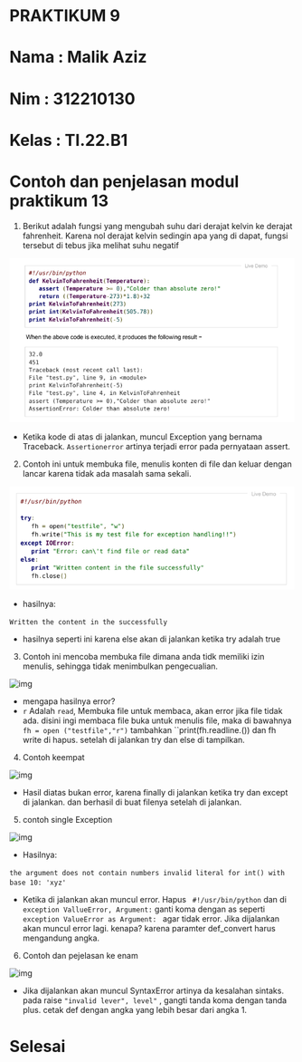 # PRAKTIKUM 9 <br>


# Nama  : Malik Aziz
# Nim   : 312210130
# Kelas : TI.22.B1


# Contoh dan penjelasan modul praktikum 13

1. Berikut adalah fungsi yang mengubah suhu dari derajat kelvin ke derajat fahrenheit. Karena nol derajat kelvin sedingin apa yang di dapat, fungsi tersebut di tebus jika melihat suhu negatif

![img](img/1.png)

* Ketika kode di atas di jalankan, muncul Exception yang bernama Traceback. ``Assertionerror`` artinya terjadi error pada pernyataan assert.


2. Contoh ini untuk membuka file, menulis konten di file dan keluar dengan lancar karena tidak ada masalah sama sekali.

![img](img/2.png)

* hasilnya: 

``` Written the content in the successfully ```

* hasilnya seperti ini karena else akan di jalankan ketika try adalah true


3. Contoh ini mencoba membuka file dimana anda tidk memiliki izin menulis, sehingga tidak menimbulkan pengecualian.

![img](img/3.png)

* mengapa hasilnya error? 
* `r` Adalah `read`, Membuka file untuk membaca, akan error jika file tidak ada. disini ingi membaca file buka untuk menulis file, maka di bawahnya ``fh = open ("testfile","r")`` tambahkan ``print(fh.readline.()) dan fh write di hapus. setelah di jalankan try dan else di tampilkan.

4. Contoh keempat

![img](img/4.png)

* Hasil diatas bukan error, karena finally di jalankan ketika try dan except di jalankan. dan berhasil di buat filenya setelah di jalankan.


5. contoh single Exception

![img](img/5.png)

* Hasilnya:
  
``` the argument does not contain numbers invalid literal for int() with base 10: 'xyz' ```

* Ketika di jalankan akan muncul error. Hapus ` #!/usr/bin/python` dan di `exception VallueError, Argument:` ganti koma dengan as seperti `exception ValueError as Argument: ` agar tidak error. Jika dijalankan akan muncul error lagi. kenapa? karena paramter def_convert harus mengandung angka.

6. Contoh dan pejelasan ke enam

![img](img/6.png)

* Jika dijalankan akan muncul SyntaxError artinya da kesalahan sintaks. pada raise ``"invalid lever", level"`` , gangti tanda koma dengan tanda plus. cetak def dengan angka yang lebih besar dari angka 1.

# Selesai